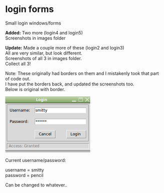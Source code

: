 # login forms
Small login windows/forms 

**Added:** Two more (login4 and login5)  
Screenshots in images folder  


**Update:** Made a couple more of these (login2 and login3)  
All are very similar, but look different.  
Screenshots of all 3 in images folder.  
Collect all 3!  

Note: These originally had borders on them and I mistakenly took that part of code out.  
I have put the borders back, and updated the screenshots too.   
Below is original with border.

![Screenshot](login.png)
  
  Current username/password:  
  
  username = smitty  
  password = pencil  
  
  Can be changed to whatever..
  
  
  
  
